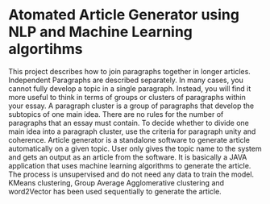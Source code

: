 # Atomated Article Generator using NLP and Machine Learning algortihms

This project describes how to join paragraphs together in
longer articles. Independent Paragraphs are described
separately. In many cases, you cannot fully develop a topic in
a single paragraph. Instead, you will find it more useful to
think in terms of groups or clusters of paragraphs within your
essay.
A paragraph cluster is a group of paragraphs that develop
the subtopics of one main idea. There are no rules for the
number of paragraphs that an essay must contain. To decide
whether to divide one main idea into a paragraph cluster, use
the criteria for paragraph unity and coherence.
Article generator is a standalone software to generate
article automatically on a given topic. User only gives the
topic name to the system and gets an output as an article from
the software. It is basically a JAVA application that uses
machine learning algorithms to generate the article. The
process is unsupervised and do not need any data to train the
model. KMeans clustering, Group Average Agglomerative
clustering and word2Vector has been used sequentially to
generate the article.
